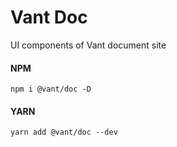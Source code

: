 # Vant Doc

UI components of Vant document site

#### NPM

```shell
npm i @vant/doc -D
```

#### YARN

```shell
yarn add @vant/doc --dev
```

